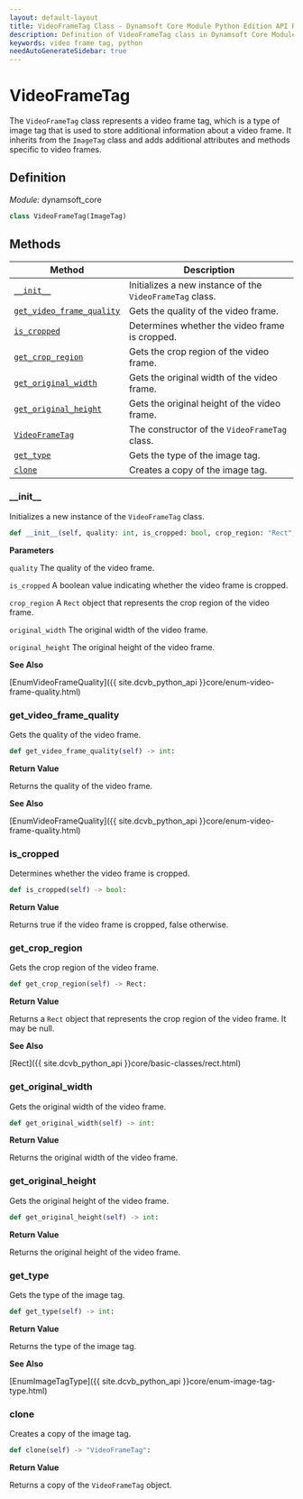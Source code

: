 ```yaml
---
layout: default-layout
title: VideoFrameTag Class - Dynamsoft Core Module Python Edition API Reference
description: Definition of VideoFrameTag class in Dynamsoft Core Module Python Edition.
keywords: video frame tag, python
needAutoGenerateSidebar: true
---
```


# VideoFrameTag

The `VideoFrameTag` class represents a video frame tag, which is a type of image tag that is used to store additional information about a video frame. It inherits from the `ImageTag` class and adds additional attributes and methods specific to video frames.

## Definition

*Module:* dynamsoft_core

```python
class VideoFrameTag(ImageTag) 
```

## Methods

| Method               | Description |
|----------------------|-------------|
| [`__init__`](#__init__) | Initializes a new instance of the `VideoFrameTag` class. |
| [`get_video_frame_quality`](#get_video_frame_quality) | Gets the quality of the video frame.|
| [`is_cropped`](#is_cropped) | Determines whether the video frame is cropped. |
| [`get_crop_region`](#get_crop_region) | Gets the crop region of the video frame. |
| [`get_original_width`](#get_original_width) | Gets the original width of the video frame. |
| [`get_original_height`](#get_original_height) | Gets the original height of the video frame. |
| [`VideoFrameTag`](#VideoFrameTag-constructor) | The constructor of the `VideoFrameTag` class. |
| [`get_type`](#get_type) | Gets the type of the image tag. |
| [`clone`](#clone) | Creates a copy of the image tag. |

### \_\_init\_\_

Initializes a new instance of the `VideoFrameTag` class.

```python
def __init__(self, quality: int, is_cropped: bool, crop_region: "Rect", original_width: int, original_height: int):
```

**Parameters**

`quality` The quality of the video frame.

`is_cropped` A boolean value indicating whether the video frame is cropped.

`crop_region` A `Rect` object that represents the crop region of the video frame.

`original_width` The original width of the video frame.

`original_height` The original height of the video frame.

**See Also**

[EnumVideoFrameQuality]({{ site.dcvb_python_api }}core/enum-video-frame-quality.html)

### get_video_frame_quality

Gets the quality of the video frame.

```python
def get_video_frame_quality(self) -> int:
```

**Return Value**

Returns the quality of the video frame.

**See Also**

[EnumVideoFrameQuality]({{ site.dcvb_python_api }}core/enum-video-frame-quality.html)

### is_cropped

Determines whether the video frame is cropped.

```python
def is_cropped(self) -> bool:
```

**Return Value**

Returns true if the video frame is cropped, false otherwise.

### get_crop_region

Gets the crop region of the video frame.

```python
def get_crop_region(self) -> Rect:
```

**Return Value**

Returns a `Rect` object that represents the crop region of the video frame. It may be null.

**See Also**

[Rect]({{ site.dcvb_python_api }}core/basic-classes/rect.html)

### get_original_width

Gets the original width of the video frame.

```python
def get_original_width(self) -> int:
```

**Return Value**

Returns the original width of the video frame.

### get_original_height

Gets the original height of the video frame.

```python
def get_original_height(self) -> int:
```

**Return Value**

Returns the original height of the video frame.

### get_type

Gets the type of the image tag.

```python
def get_type(self) -> int:
```

**Return Value**

Returns the type of the image tag.

**See Also**

[EnumImageTagType]({{ site.dcvb_python_api }}core/enum-image-tag-type.html)

### clone

Creates a copy of the image tag.

```python
def clone(self) -> "VideoFrameTag":
```

**Return Value**

Returns a copy of the `VideoFrameTag` object.
